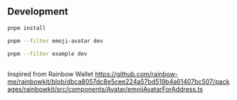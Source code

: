 ## Development

```sh
pnpm install
```


```sh
pnpm --filter emoji-avatar dev
```

```sh
pnpm --filter example dev
```

## 

Inspired from Rainbow Wallet https://github.com/rainbow-me/rainbowkit/blob/dbca8057dc8e5cee224a57bd519b4a61407bc507/packages/rainbowkit/src/components/Avatar/emojiAvatarForAddress.ts